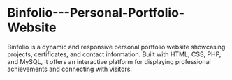 # Binfolio---Personal-Portfolio-Website
Binfolio is a dynamic and responsive personal portfolio website showcasing projects, certificates, and contact information. Built with HTML, CSS, PHP, and MySQL, it offers an interactive platform for displaying professional achievements and connecting with visitors.
